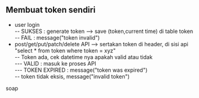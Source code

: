 ## Membuat token sendiri
- user login
<br/>-- SUKSES : generate token -->  save (token,current time) di table token
<br/>-- FAIL : message("token invalid")
- post/get/put/patch/delete API --> sertakan token di header, di sisi api "select * from token where token = xyz"
<br/>-- Token ada, cek datetime nya apakah valid atau tidak
<br/>--- VALID   : masuk ke proses API
<br/>--- TOKEN EXPIRED : message("token was expired")
<br/>-- token tidak eksis, message("invalid token")


soap
